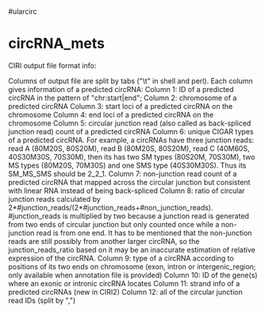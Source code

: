 #ularcirc






# circRNA_mets

CIRI output file format info:

Columns of output file are split by tabs ("\t" in shell and perl).
Each column gives information of a predicted circRNA:
Column 1: ID of a predicted circRNA in the pattern of "chr:start|end";
Column 2: chromosome of a predicted circRNA
Column 3: start loci of a predicted circRNA on the chromosome
Column 4: end loci of a predicted circRNA on the chromosome
Column 5: circular junction read (also called as back-spliced junction read) count of a predicted circRNA 
Column 6: unique CIGAR types of a predicted circRNA. For example, a circRNAs have three junction reads: read A (80M20S, 80S20M), read B (80M20S, 80S20M), read C (40M60S, 40S30M30S, 70S30M), then its has two SM types (80S20M, 70S30M), two MS types (80M20S, 70M30S) and one SMS type (40S30M30S). Thus its SM_MS_SMS should be 2_2_1.
Column 7: non-junction read count of a predicted circRNA that mapped across the circular junction but consistent with linear RNA instead of being back-spliced
Column 8: ratio of circular junction reads calculated by 2*#junction_reads/(2*#junction_reads+#non_junction_reads). #junction_reads is multiplied by two because a junction read is generated from two ends of circular junction but only counted once while a non-junction read is from one end. It has to be mentioned that the non-junction reads are still possibly from another larger circRNA, so the junction_reads_ratio based on it may be an inaccurate estimation of relative expression of the circRNA.
Column 9: type of a circRNA according to positions of its two ends on chromosome (exon, intron or intergenic_region; only available when annotation file is provided)
Column 10: ID of the gene(s) where an exonic or intronic circRNA locates
Column 11: strand info of a predicted circRNAs (new in CIRI2)
Column 12: all of the circular junction read IDs (split by ",")
